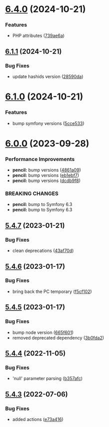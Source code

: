# [6.4.0](https://github.com/netbull/HashidsBundle/compare/v6.3.0...v6.4.0) (2024-10-21)


### Features

* PHP attributes ([739ae6a](https://github.com/netbull/HashidsBundle/commit/739ae6a27e28ed3b0060685525944ef4c890b49e))

## [6.1.1](https://github.com/netbull/HashidsBundle/compare/v6.1.0...v6.1.1) (2024-10-21)


### Bug Fixes

* update hashids version ([28590da](https://github.com/netbull/HashidsBundle/commit/28590daacf22d840cdcf03d6188e6b27c368de6b))

# [6.1.0](https://github.com/netbull/HashidsBundle/compare/v6.0.0...v6.1.0) (2024-10-21)


### Features

* bump symfony versions ([5cce533](https://github.com/netbull/HashidsBundle/commit/5cce533f073b9c12e0cb432bccf2e7ba488ef7d6))

# [6.0.0](https://github.com/netbull/HashidsBundle/compare/v5.4.7...v6.0.0) (2023-09-28)


### Performance Improvements

* **pencil:** bump versions ([4861a09](https://github.com/netbull/HashidsBundle/commit/4861a0905fc5e56c615fe0960229a79a14038dca))
* **pencil:** bump versions ([eb1ebf7](https://github.com/netbull/HashidsBundle/commit/eb1ebf7e29f885b2456207e562de7eefebcfca6a))
* **pencil:** bump versions ([dcdb9f8](https://github.com/netbull/HashidsBundle/commit/dcdb9f847d4a0762d8a08653441438f3478cdc16))


### BREAKING CHANGES

* **pencil:** bump to Symfony 6.3
* **pencil:** bump to Symfony 6.3

## [5.4.7](https://github.com/netbull/HashidsBundle/compare/v5.4.6...v5.4.7) (2023-01-21)


### Bug Fixes

* clean deprecations ([43af70d](https://github.com/netbull/HashidsBundle/commit/43af70d8bc43f99c5b523d6f56f5e392d0c7f8ed))

## [5.4.6](https://github.com/netbull/HashidsBundle/compare/v5.4.5...v5.4.6) (2023-01-17)


### Bug Fixes

* bring back the PC temporary ([f5cf102](https://github.com/netbull/HashidsBundle/commit/f5cf102cd4408b4b1509d4ca96026240b93fff91))

## [5.4.5](https://github.com/netbull/HashidsBundle/compare/v5.4.4...v5.4.5) (2023-01-17)


### Bug Fixes

* bump node version ([665f601](https://github.com/netbull/HashidsBundle/commit/665f601ac6f5a3b17028aade58a21292825c68e4))
* removed deprecated dependency ([3b0fda2](https://github.com/netbull/HashidsBundle/commit/3b0fda2a0d4ab8ffbdb1851febe92aa166365c26))

## [5.4.4](https://github.com/netbull/HashidsBundle/compare/v5.4.3...v5.4.4) (2022-11-05)


### Bug Fixes

* 'null' parameter parsing ([b357afc](https://github.com/netbull/HashidsBundle/commit/b357afc51f6cfc402b60fc821e1112f32147759f))

## [5.4.3](https://github.com/netbull/HashidsBundle/compare/v5.4.2...v5.4.3) (2022-07-06)


### Bug Fixes

* added actions ([e73a416](https://github.com/netbull/HashidsBundle/commit/e73a416c8dae9656ea45928ff06f061a8f7a1368))
